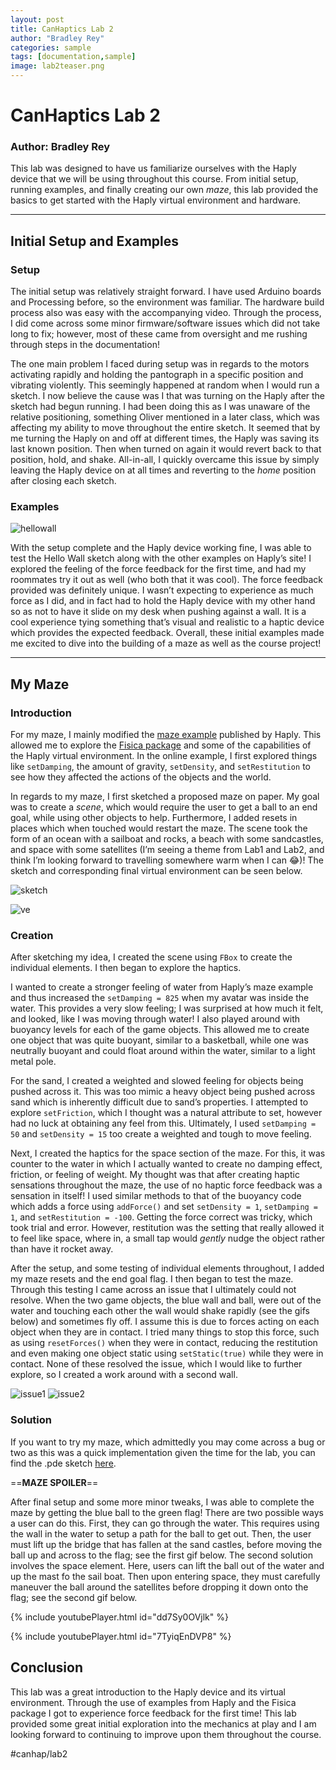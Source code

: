 ```yaml
---
layout: post
title: CanHaptics Lab 2
author: "Bradley Rey"
categories: sample
tags: [documentation,sample]
image: lab2teaser.png
---
```

# CanHaptics Lab 2
### Author: Bradley Rey

This lab was designed to have us familiarize ourselves with the Haply device that we will be using throughout this course. From initial setup, running examples, and finally creating our own _maze_, this lab provided the basics to get started with the Haply virtual environment and hardware.

- - - -

## Initial Setup and Examples
### Setup
The initial setup was relatively straight forward. I have used Arduino boards and Processing before, so the environment was familiar. The hardware build process also was easy with the accompanying video. Through the process, I did come across some minor firmware/software issues which did not take long to fix; however, most of these came from oversight and me rushing through steps in the documentation!

The one main problem I faced during setup was in regards to the motors activating rapidly and holding the pantograph in a specific position and vibrating violently. This seemingly happened at random when I would run a sketch. I now believe the cause was I that was turning on the Haply after the sketch had begun running. I had been doing this as I was unaware of the relative positioning, something Oliver mentioned in a later class, which was affecting my ability to move throughout the entire sketch. It seemed that by me turning the Haply on and off at different times, the Haply was saving its last known position. Then when turned on again it would revert back to that position, hold, and shake. All-in-all, I quickly overcame this issue by simply leaving the Haply device on at all times and reverting to the _home_ position after closing each sketch.

### Examples
![hellowall](https://raw.githubusercontent.com/bradleyrrr/bradleyrrr.github.io/gh-pages/assets/img/lab2-hellowall.png)

With the setup complete and the Haply device working fine, I was able to test the Hello Wall sketch along with the other examples on Haply’s site! I explored the feeling of the force feedback for the first time, and had my roommates try it out as well (who both that it was cool). The force feedback provided was definitely unique. I wasn’t expecting to experience as much force as I did, and in fact had to hold the Haply device with my other hand so as not to have it slide on my desk when pushing against a wall. It is a cool experience tying something that’s visual and realistic to a haptic device which provides the expected feedback. Overall, these initial examples made me excited to dive into the building of a maze as well as the course project!

- - - -

## My Maze
### Introduction
For my maze, I mainly modified the [maze example](https://2diy.haply.co/) published by Haply. This allowed me to explore the [Fisica package](http://www.ricardmarxer.com/fisica/reference/index.html) and some of the capabilities of the Haply virtual environment. In the online example, I first explored things like `setDamping`, the amount of gravity, `setDensity`, and `setRestitution` to see how they affected the actions of the objects and the world.

In regards to my maze, I first sketched a proposed maze on paper. My goal was to create a _scene_, which would require the user to get a ball to an end goal, while using other objects to help. Furthermore, I added resets in places which when touched would restart the maze. The scene took the form of an ocean with a sailboat and rocks, a beach with some sandcastles, and space with some satellites (I’m seeing a theme from Lab1 and Lab2, and think I’m looking forward to travelling somewhere warm when I can 😂)! The sketch and corresponding final virtual environment can be seen below.

![sketch](https://raw.githubusercontent.com/bradleyrrr/bradleyrrr.github.io/gh-pages/assets/img/lab2-sketch.png)

![ve](https://raw.githubusercontent.com/bradleyrrr/bradleyrrr.github.io/gh-pages/assets/img/lab2-ve.png)

### Creation
After sketching my idea, I created the scene using `FBox` to create the individual elements. I then began to explore the haptics. 

I wanted to create a stronger feeling of water from Haply’s maze example and thus increased the `setDamping = 825` when my avatar was inside the water. This provides a very slow feeling; I was surprised at how much it felt, and looked, like I was moving through water! I also played around with buoyancy levels for each of the game objects. This allowed me to create one object that was quite buoyant, similar to a basketball, while one was neutrally buoyant and could float around within the water, similar to a light metal pole.

For the sand, I created a weighted and slowed feeling for objects being pushed across it. This was too mimic a heavy object being pushed across sand which is inherently difficult due to sand’s properties. I attempted to explore `setFriction`, which I thought was a natural attribute to set, however had no luck at obtaining any feel from this. Ultimately, I used `setDamping = 50` and `setDensity = 15` too create a weighted and tough to move feeling.

Next, I created the haptics for the space section of the maze. For this, it was counter to the water in which I actually wanted to create no damping effect, friction, or feeling of weight. My thought was that  after creating haptic sensations throughout the maze, the use of no haptic force feedback was a sensation in itself! I used similar methods to that of the buoyancy code which adds a force using 	`addForce()` and set `setDensity = 1`, `setDamping = 1`, and `setRestitution = -100`. Getting the force correct was tricky, which took trial and error. However, restitution was the setting that really allowed it to feel like space, where in, a small tap would _gently_ nudge the object rather than have it rocket away.

After the setup, and some testing of individual elements throughout, I added my maze resets and the end goal flag. I then began to test the maze. Through this testing I came across an issue that I ultimately could not resolve. When the two game objects, the blue wall and ball, were out of the water and touching each other the wall would shake rapidly (see the gifs below) and sometimes fly off. I assume this is due to forces acting on each object when they are in contact. I tried many things to stop this force, such as using `resetForces()` when they were in contact, reducing the restitution and even making one object static using `setStatic(true)` while they were in contact. None of these resolved the issue, which I would like to further explore, so I created a work around with a second wall.

![issue1](https://raw.githubusercontent.com/bradleyrrr/bradleyrrr.github.io/gh-pages/assets/img/lab2-issue1.gif)
![issue2](https://raw.githubusercontent.com/bradleyrrr/bradleyrrr.github.io/gh-pages/assets/img/lab2-issue2.gif)

### Solution
If you want to try my maze, which admittedly you may come across a bug or two as this was a quick implementation given the time for the lab, you can find the .pde sketch [here](t).

==**MAZE SPOILER**==

After final setup and some more minor tweaks, I was able to complete the maze by getting the blue ball to the green flag! There are two possible ways a user can do this. First, they can go through the water. This requires using the wall in the water to setup a path for the ball to get out. Then, the user must lift up the bridge that has fallen at the sand castles, before moving the ball up and across to the flag; see the first gif below. The second solution involves the space element. Here, users can lift the ball out of the water and up the mast fo the sail boat. Then upon entering space, they must carefully maneuver the ball around the satellites before dropping it down onto the flag; see the second gif below.

{% include youtubePlayer.html id="dd7Sy0OVjlk" %}

{% include youtubePlayer.html id="7TyiqEnDVP8" %}

## Conclusion
This lab was a great introduction to the Haply device and its virtual environment. Through the use of examples from Haply and the Fisica package I got to experience force feedback for the first time! This lab provided some great initial exploration into the mechanics at play and I am looking forward to continuing to improve upon them throughout the course.

#canhap/lab2
